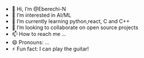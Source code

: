 - 👋 Hi, I’m @Eberechi-N
- 👀 I’m interested in AI/ML
- 🌱 I’m currently learning python,react, C and C++
- 💞️ I’m looking to collaborate on open source projects
- 📫 How to reach me ... 
- 😄 Pronouns: ...
- ⚡ Fun fact: I can play the guitar!

<!---
Eberechi-N/Eberechi-N is a ✨ special ✨ repository because its `README.md` (this file) appears on your GitHub profile.
You can click the Preview link to take a look at your changes.
--->

